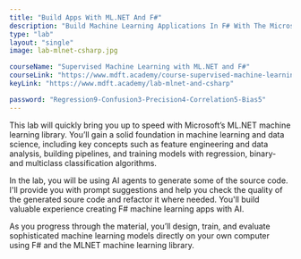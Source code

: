 ```yaml
---
title: "Build Apps With ML.NET And F#"
description: "Build Machine Learning Applications In F# With The Microsoft ML.NET Library"
type: "lab"
layout: "single"
image: lab-mlnet-csharp.jpg

courseName: "Supervised Machine Learning with ML.NET and F#"
courseLink: "https://www.mdft.academy/course-supervised-machine-learning-with-mlnet-and-csharp"
keyLink: "https://www.mdft.academy/lab-mlnet-and-csharp"

password: "Regression9-Confusion3-Precision4-Correlation5-Bias5"
---
```

This lab will quickly bring you up to speed with Microsoft’s ML.NET machine learning library. You’ll gain a solid foundation in machine learning and data science, including key concepts such as feature engineering and data analysis, building pipelines, and training models with regression, binary- and multiclass classification algorithms.

In the lab, you will be using AI agents to generate some of the source code. I'll provide you with prompt suggestions and help you check the quality of the generated soure code and refactor it where needed. You'll build valuable experience creating F# machine learning apps with AI.

As you progress through the material, you’ll design, train, and evaluate sophisticated machine learning models directly on your own computer using F# and the MLNET machine learning library.
